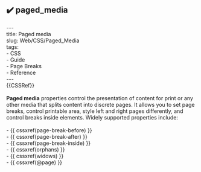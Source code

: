 ## ✔️ paged_media 
 ---<br/>title: Paged media<br/>slug: Web/CSS/Paged_Media<br/>tags:<br/>  - CSS<br/>  - Guide<br/>  - Page Breaks<br/>  - Reference<br/>---<br/>{{CSSRef}}<br/><br/>**Paged media** properties control the presentation of content for print or any other media that splits content into discrete pages. It allows you to set page breaks, control printable area, style left and right pages differently, and control breaks inside elements. Widely supported properties include:<br/><br/>- {{ cssxref(page-break-before) }}<br/>- {{ cssxref(page-break-after) }}<br/>- {{ cssxref(page-break-inside) }}<br/>- {{ cssxref(orphans) }}<br/>- {{ cssxref(widows) }}<br/>- {{ cssxref(@page) }}<br/>